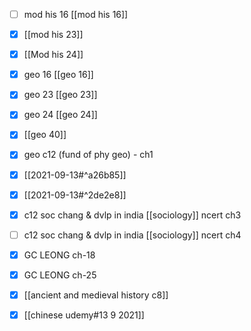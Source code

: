- [ ] mod his 16 [[mod his 16]]
- [x] [[mod his 23]]
- [x] [[Mod his 24]]

- [x] geo 16 [[geo 16]]
- [x] geo 23 [[geo 23]]
- [x] geo 24 [[geo 24]]
- [x] [[geo 40]]

- [x] geo c12 (fund of phy geo) - ch1

- [x] [[2021-09-13#^a26b85]]
- [x] [[2021-09-13#^2de2e8]]
- [x] c12 soc chang & dvlp in india [[sociology]] ncert ch3
- [ ] c12 soc chang & dvlp in india [[sociology]] ncert ch4

- [x] GC LEONG ch-18
- [x] GC LEONG ch-25

- [x] [[ancient and medieval history c8]]
- [x] [[chinese udemy#13 9 2021]]